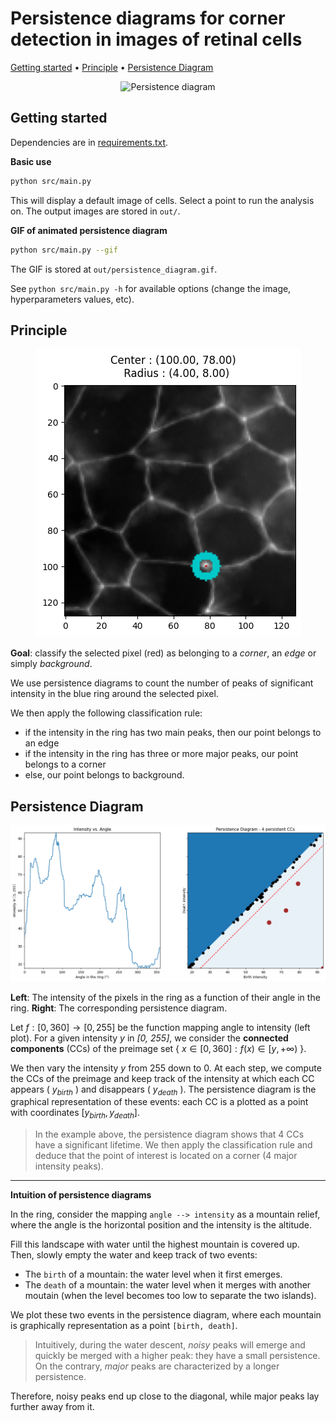 #  Persistence diagrams for corner detection in images of retinal cells

<p align="left">
  <a href="#getting-started">Getting started</a> •
  <a href="#principle">Principle</a> •
  <a href="#persistence-diagram">Persistence Diagram</a>
</p>

<p align="center">
  <img alt="Persistence diagram" src="docs/persistence_diagram.gif">
</p>

## Getting started

Dependencies are in [requirements.txt](requirements.txt). 

**Basic use**

```bash
python src/main.py
```

This will display a default image of cells. Select a point to run the analysis on. The output images are stored in `out/`. 

**GIF of animated persistence diagram**

```bash
python src/main.py --gif
``` 

The GIF is stored at `out/persistence_diagram.gif`.

See `python src/main.py -h` for available options (change the image, hyperparameters values, etc).

## Principle

<p align="center">
  <img alt="Image of cells, chosen point and ring" src="docs/ring.png">
</p>

**Goal**: classify the selected pixel (red) as belonging to a *corner*, an *edge* or simply *background*. 

We use persistence diagrams to count the number of peaks of significant intensity in the blue ring around the selected pixel.

We then apply the following classification rule: 
- if the intensity in the ring has two main peaks, then our point belongs to an edge
- if the intensity in the ring has three or more major peaks, our point belongs to a corner
- else, our point belongs to background.
  

## Persistence Diagram

<p align="center">
  <img alt="Intensity in the ring and corresponding persistence diagram" src="docs/persistence_diagram.png">
</p>

**Left**: The intensity of the pixels in the ring as a function of their angle in the ring. **Right**: The corresponding persistence diagram. 

Let $f:[0, 360] \rightarrow [0, 255]$ be the function mapping angle to intensity (left plot). For a given intensity *y* in *[0, 255]*, we consider the **connected components** (CCs) of the preimage set { $x \in [0, 360]: f(x) \in [y, +\infty)$ }.

We then vary the intensity $y$ from 255 down to 0. At each step, we compute the CCs of the preimage and keep track of the intensity at which each CC appears ( $y_{birth}$ ) and disappears ( $y_{death}$ ). The persistence diagram is the graphical representation of these events: each CC is a plotted as a point with coordinates $[y_{birth}, y_{death}]$.

> In the example above, the persistence diagram shows that 4 CCs have a significant lifetime. We then apply the classification rule and deduce that the point of interest is located on a corner (4 major intensity peaks).

---

**Intuition of persistence diagrams** 

In the ring, consider the mapping `angle --> intensity` as a mountain relief, where the angle is the horizontal position and the intensity is the altitude. 

Fill this landscape with water until the highest mountain is covered up. Then, slowly empty the water and keep track of two events:

- The `birth` of a mountain: the water level when it first emerges.
- The `death` of a mountain: the water level when it merges with another moutain (when the level becomes too low to separate the two islands).

We plot these two events in the persistence diagram, where each mountain is graphically representation as a point `[birth, death]`.

> Intuitively, during the water descent, *noisy* peaks will emerge and quickly be merged with a higher peak: they have a small persistence. On the contrary, *major* peaks are characterized by a longer persistence.

Therefore, noisy peaks end up close to the diagonal, while major peaks lay further away from it. 


